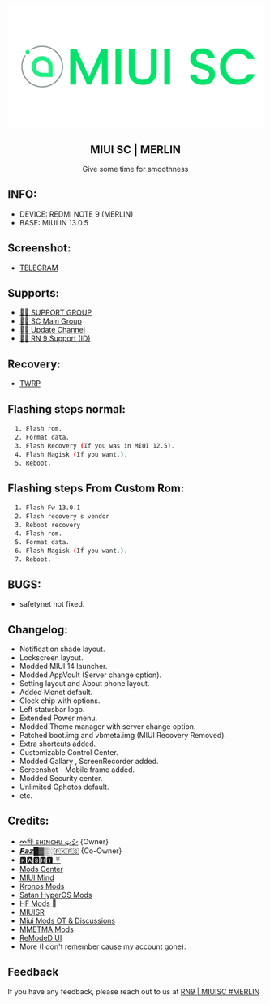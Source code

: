 
![Logo](https://github.com/darksky4you/miuiscMerlinx/blob/main/logo.png)

<h2 align="center">MIUI SC | MERLIN</h2>

<p align="center"> Give some time for smoothness</p>

## INFO:

- DEVICE: REDMI NOTE 9 (MERLIN)
- BASE: MIUI IN 13.0.5

## Screenshot:
- [TELEGRAM](https://t.me/miuisc_rn9/42)



## Supports:
- [💁‍♂️ SUPPORT GROUP](https://t.me/miuisc_rn9)
- [💁‍♂️ SC Main Group](https://t.me/SCeditionofficial)
- [💁‍♂️ Update Channel](https://t.me/SC_Edition)
- [💁‍♂️ RN 9 Support (ID)](https://t.me/RN9_Indonesia)

## Recovery:

- [TWRP](https://t.me/miuisc_rn9/18)
## Flashing steps normal:
```bash
  1. Flash rom.
  2. Format data.
  3. Flash Recovery (If you was in MIUI 12.5).
  4. Flash Magisk (If you want.).
  5. Reboot.
```

## Flashing steps From Custom Rom:
```bash
  1. Flash Fw 13.0.1
  2. Flash recovery s vendor
  3. Reboot recovery
  4. Flash rom.
  5. Format data.
  6. Flash Magisk (If you want.).
  7. Reboot.
```

## BUGS:
- safetynet not fixed.

## Changelog:

- Notification shade layout.
- Lockscreen layout.
- Modded MIUI 14 launcher.
- Modded AppVoult (Server change option).
- Setting layout and About phone layout.
- Added Monet default.
- Clock chip with options.
- Left statusbar logo.
- Extended Power menu.
- Modded Theme manager with server change option.
- Patched boot.img and vbmeta.img (MIUI Recovery Removed).
- Extra shortcuts added.
- Customizable Control Center.
- Modded Gallary , ScreenRecorder added.
- Screenshot - Mobile frame added.
- Modded Security center.
- Unlimited Gphotos default.
- etc.

    

## Credits:

- [∞㉻ sʜɪɴᴄʜᴜ ټシ](https://t.me/Shinchu_is_noob) {Owner}
- [𝙁𝙖𝙯█▓▒░🇵🇰🇵🇸](https://t.me/Fazokhan) {Co-Owner}
- [🅺🅰🆂🅷🅸 ⛧](https://t.me/kakashi1v1)
- [Mods Center](https://t.me/kashis_cringey_stuffs)
- [MIUI Mind](https://t.me/MindEditionUpdates)
- [Kronos Mods](https://t.me/KronosMods)
- [Satan HyperOS Mods](https://t.me/SatanModss)
- [HF Mods 🦅](https://t.me/Hemal_mods_official)
- [MIUISR](https://t.me/MIUISR)
- [Miui Mods OT & Discussions](https://t.me/KiraModsDiscussions)
- [MMETMA Mods](https://t.me/MMETMAmods)
- [ReModeD UI](https://remodedui.github.io/)
- More (I don't remember cause my account gone).
  


## Feedback

If you have any feedback, please reach out to us at [RN9 | MIUISC #MERLIN](https://t.me/miuisc_rn9)


